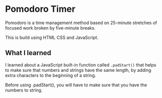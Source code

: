 # Pomodoro Timer

Pomodoro is a time management method based on 25-minute stretches of focused work broken by five-minute breaks.

This is build using HTML CSS and JavaScript.

## What I learned
I learned about a JavaScript built-in function called `.padStart()`  that helps to make sure that numbers and strings have the same length, by adding extra characters to the beginning of a string.

Before using .padStart(), you will have to make sure that you have the numbers to string.
